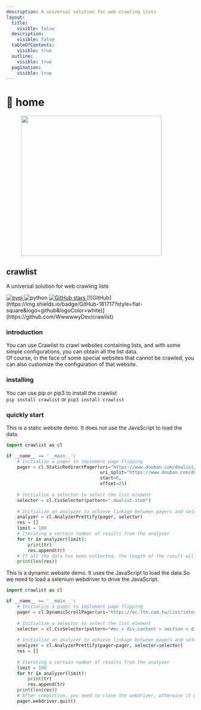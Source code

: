```yaml
---
description: A universal solution for web crawling lists
layout:
  title:
    visible: false
  description:
    visible: false
  tableOfContents:
    visible: true
  outline:
    visible: true
  pagination:
    visible: true
---
```


# 👾 home

<div align="left">

<figure><img src="https://s2.loli.net/2024/04/12/C9tV8wvzUPM7lgb.png" alt="" width="375"><figcaption></figcaption></figure>

</div>

## crawlist

A universal solution for web crawling lists

  <a href="https://pypi.python.org/pypi/crawlist">
    <img src="https://img.shields.io/pypi/v/crawlist" alt="pypi">
  </a>
  <img src="https://img.shields.io/badge/python-3.6.0+-blue" alt="python">
  <a href="https://github.com/WwwwwyDev/crawlist/stargazers"><img src="https://img.shields.io/github/stars/WwwwwyDev/crawlist" alt="GitHub stars"style="max-width: 100%;">
  </a>
  [![GitHub](https://img.shields.io/badge/GitHub-181717?style=flat-square&logo=github&logoColor=white)](https://github.com/WwwwwyDev/crawlist)

### introduction

You can use Crawlist to crawl websites containing lists, and with some simple configurations, you can obtain all the list data.\
Of course, in the face of some special websites that cannot be crawled, you can also customize the configuration of that website.

### installing

You can use pip or pip3 to install the crawlist\
`pip install crawlist` or `pip3 install crawlist`

### quickly start

This is a static website demo. It does not use the JavaScript to load the data.

```python
import crawlist as cl

if __name__ == '__main__':
    # Initialize a pager to implement page flipping 
    pager = cl.StaticRedirectPager(uri="https://www.douban.com/doulist/893264/?start=0&sort=seq&playable=0&sub_type=",
                                   uri_split="https://www.douban.com/doulist/893264/?start=%v&sort=seq&playable=0&sub_type=",
                                   start=0,
                                   offset=25) 
    
    # Initialize a selector to select the list element
    selector = cl.CssSelector(pattern=".doulist-item")
    
    # Initialize an analyzer to achieve linkage between pagers and selectors
    analyzer = cl.AnalyzerPrettify(pager, selector)
    res = []
    limit = 100
    # Iterating a certain number of results from the analyzer
    for tr in analyzer(limit): 
        print(tr)
        res.append(tr)
    # If all the data has been collected, the length of the result will be less than the limit
    print(len(res))
```

This is a dynamic website demo. It uses the JavaScript to load the data.So we need to load a selenium webdriver to drive the JavaScript.

```python
import crawlist as cl

if __name__ == '__main__':
    # Initialize a pager to implement page flipping 
    pager = cl.DynamicScrollPager(uri="https://ec.ltn.com.tw/list/international")
    
    # Initialize a selector to select the list element
    selector = cl.CssSelector(pattern="#ec > div.content > section > div.whitecon.boxTitle.boxText > ul > li")
    
    # Initialize an analyzer to achieve linkage between pagers and selectors
    analyzer = cl.AnalyzerPrettify(pager=pager, selector=selector)
    res = []
    
    # Iterating a certain number of results from the analyzer
    limit = 100
    for tr in analyzer(limit):
        print(tr)
        res.append(tr)
    print(len(res))
    # After completion, you need to close the webdriver, otherwise it will occupy your memory resources
    pager.webdriver.quit()

```
